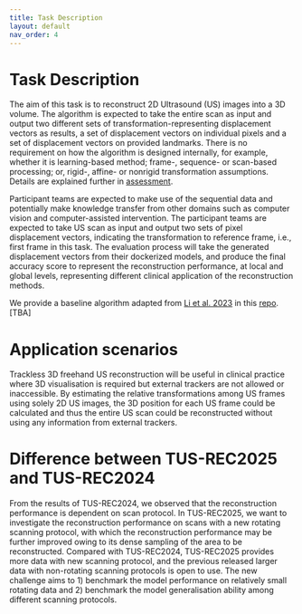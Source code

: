 ```yaml
---
title: Task Description
layout: default
nav_order: 4
---
```


# Task Description

The aim of this task is to reconstruct 2D Ultrasound (US) images into a 3D volume.
The algorithm is expected to take the entire scan as input and output two different sets of
transformation-representing displacement vectors as results, a set of displacement vectors on individual pixels and a set of displacement vectors on provided landmarks. There is no requirement on how the algorithm is designed internally, for example, whether it is learning-based method; frame-, sequence- or scan-based processing; or, rigid-, affine- or nonrigid transformation assumptions. Details are explained further in [assessment](assessment2025.html).

Participant teams are expected to make use of the sequential data and potentially make knowledge transfer from other domains such as computer vision and computer-assisted intervention. The participant teams are expected to take US scan as input and output two sets of pixel displacement vectors, indicating the transformation to reference frame, i.e., first frame in this task. The evaluation process will take the generated displacement vectors from their dockerized models, and produce the final accuracy score to represent the reconstruction performance, at local and global levels, representing different clinical application of the reconstruction methods.

We provide a baseline algorithm adapted from <a href="https://doi.org/10.1109/TBME.2023.3325551" target="_blank">Li et al. 2023</a> in this <a href="TBA" target="_blank">repo</a>. [TBA]

# Application scenarios

Trackless 3D freehand US reconstruction will be useful in clinical practice where 3D visualisation is required but external trackers are not allowed or inaccessible. By estimating the relative transformations among US frames using solely 2D US images, the 3D position for each US frame could be calculated and thus the entire US scan could be reconstructed without using any information from external trackers.

# Difference between TUS-REC2025 and TUS-REC2024

From the results of TUS-REC2024, we observed that the reconstruction performance is dependent on scan protocol. In TUS-REC2025, we want to investigate the reconstruction performance on scans with a new rotating scanning protocol, with which the reconstruction performance may be further improved owing to its dense sampling of the area to be reconstructed. Compared with TUS-REC2024, TUS-REC2025 provides more data with new scanning protocol, and the previous released larger data with non-rotating scanning protocols is open to use. The new challenge aims to 1) benchmark the model performance on relatively small rotating data and 2) benchmark the model generalisation ability among different scanning protocols.